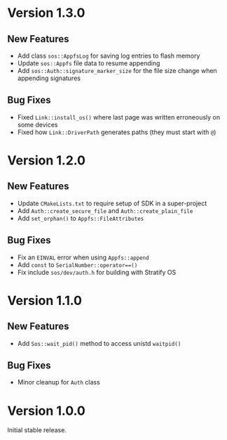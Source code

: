 # Version 1.3.0

## New Features

- Add class `sos::AppfsLog` for saving log entries to flash memory
- Update `sos::Appfs` file data to resume appending
- Add `sos::Auth::signature_marker_size` for the file size change when appending signatures

## Bug Fixes

- Fixed `Link::install_os()` where last page was written erroneously on some devices
- Fixed how `Link::DriverPath` generates paths (they must start with `@`)

# Version 1.2.0

## New Features

- Update `CMakeLists.txt` to require setup of SDK in a super-project
- Add `Auth::create_secure_file` and `Auth::create_plain_file`
- Add `set_orphan()` to `Appfs::FileAttributes`

## Bug Fixes

- Fix an `EINVAL` error when using `Appfs::append`
- Add `const` to `SerialNumber::operator==()`
- Fix include `sos/dev/auth.h` for building with Stratify OS

# Version 1.1.0

## New Features

- Add `Sos::wait_pid()` method to access unistd `waitpid()`

## Bug Fixes

- Minor cleanup for `Auth` class

# Version 1.0.0

Initial stable release.
